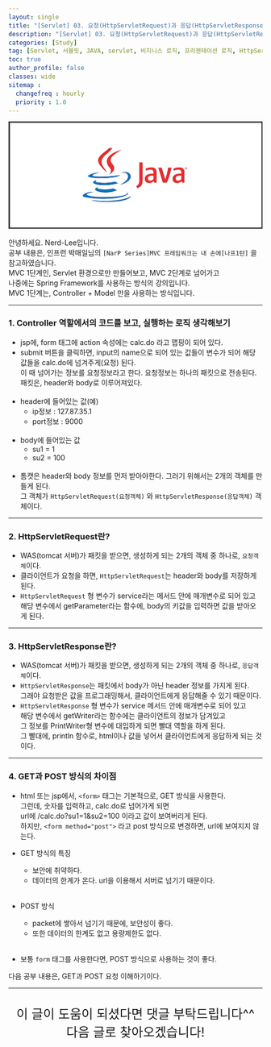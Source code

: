 ```yaml
---
layout: single
title: "[Servlet] 03. 요청(HttpServletRequest)과 응답(HttpServletResponse) 이해하기"
description: "[Servlet] 03. 요청(HttpServletRequest)과 응답(HttpServletResponse) 이해하기"
categories: [Study]
tag: [Servlet, 서블릿, JAVA, servlet, 비지니스 로직, 프리젠테이션 로직, HttpServlet, Request, Response]
toc: true
author_profile: false
classes: wide
sitemap :
  changefreq : hourly
  priority : 1.0
---
```


![](/assets/img/etc/java.jpg)

안녕하세요. Nerd-Lee입니다.<br>
공부 내용은, 인프런 박매일님의
`[NarP Series]MVC 프레임워크는 내 손에[나프1탄]` 을 참고하였습니다.<br>
MVC 1단계인, Servlet 환경으로만 만들어보고, MVC 2단계로 넘어가고<br>
나중에는 Spring Framework를 사용하는 방식의 강의입니다.<br>
MVC 1단계는, Controller + Model 만을 사용하는 방식입니다.

---

### 1. Controller 역할에서의 코드를 보고, 실행하는 로직 생각해보기

- jsp에, form 태그에 action 속성에는 calc.do 라고 맵핑이 되어 있다.
- submit 버튼을 클릭하면, input의 name으로 되어 있는 값들이 변수가 되어 해당 값들을 calc.do에 넘겨주게(요청) 된다.<br>
이 때 넘어가는 정보를 요청정보라고 한다. 요청정보는 하나의 패킷으로 전송된다. 패킷은, header와 body로 이루어져있다.<br><br>
- header에 들어있는 값(예)
	- ip정보 : 127.87.35.1
	- port정보 : 9000<br><br>
- body에 들어있는 값
	- su1 = 1
	- su2 = 100<br><br>
- 톰캣은 header와 body 정보를 먼저 받아야한다. 그러기 위해서는 2개의 객체를 만들게 된다.<br>
그 객체가 `HttpServletRequest(요청객체)` 와 `HttpServletResponse(응답객체)` 객체이다.

---

### 2. HttpServletRequest란?

- WAS(tomcat 서버)가 패킷을 받으면, 생성하게 되는 2개의 객체 중 하나로, `요청객체`이다.
- 클라이언트가 요청을 하면, `HttpServletRequest`는 header와 body를 저장하게 된다.
- `HttpServletRequest` 형 변수가 service라는 메서드 안에 매개변수로 되어 있고<br>
해당 변수에서 getParameter라는 함수에, body의 키값을 입력하면 값을 받아오게 된다.

---

### 3. HttpServletResponse란?

- WAS(tomcat 서버)가 패킷을 받으면, 생성하게 되는 2개의 객체 중 하나로, `응답객체`이다.
- `HttpServletResponse`는 패킷에서 body가 아닌 header 정보를 가지게 된다.<br>
그래야 요청받은 값을 프로그래밍해서, 클라이언트에게 응답해줄 수 있기 때문이다.
- `HttpServletResponse` 형 변수가 service 메서드 안에 매개변수로 되어 있고<br>
해당 변수에서 getWriter라는 함수에는 클라이언트의 정보가 담겨있고<br>
그 정보를 PrintWriter형 변수에 대입하게 되면 빨대 역할을 하게 된다.<br>
그 빨대에, println 함수로, html이나 값을 넣어서 클라이언트에게 응답하게 되는 것이다.

---

### 4. GET과 POST 방식의 차이점

- html 또는 jsp에서, `<form>` 태그는 기본적으로, GET 방식을 사용한다.<br>
그런데, 숫자를 입력하고, calc.do로 넘어가게 되면<br>
url에 /calc.do?su1=1&su2=100 이라고 값이 보여버리게 된다.<br>
하지만, `<form method="post">` 라고 post 방식으로 변경하면, url에 보여지지 않는다.<br>

- GET 방식의 특징
	- 보안에 취약하다.
	- 데이터의 한계가 온다. url을 이용해서 서버로 넘기기 때문이다.<br><br>
- POST 방식
	- packet에 쌓아서 넘기기 때문에, 보안성이 좋다.
	- 또한 데이터의 한계도 없고 용량제한도 없다.<br><br>
- 보통 `form` 태그를 사용한다면, POST 방식으로 사용하는 것이 좋다.

다음 공부 내용은, GET과 POST 요청 이해하기이다.

---

<br>

<div style="font-size:25px; text-align:center">
이 글이 도움이 되셨다면 댓글 부탁드립니다^^<br>
다음 글로 찾아오겠습니다!

</div>
